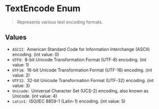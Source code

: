 # TextEncode Enum

> Represents various text encoding formats.

## Values

- `ASCII`:  American Standard Code for Information Interchange (ASCII) encoding. (int value: 0)
- `UTF8`:  8-bit Unicode Transformation Format (UTF-8) encoding. (int value: 1)
- `UTF16`:  16-bit Unicode Transformation Format (UTF-16) encoding. (int value: 2)
- `UTF32`:  32-bit Unicode Transformation Format (UTF-32) encoding. (int value: 3)
- `Unicode`:  Universal Character Set (UCS-2) encoding, also known as Unicode. (int value: 4)
- `Latin1`:  ISO/IEC 8859-1 (Latin-1) encoding. (int value: 5)